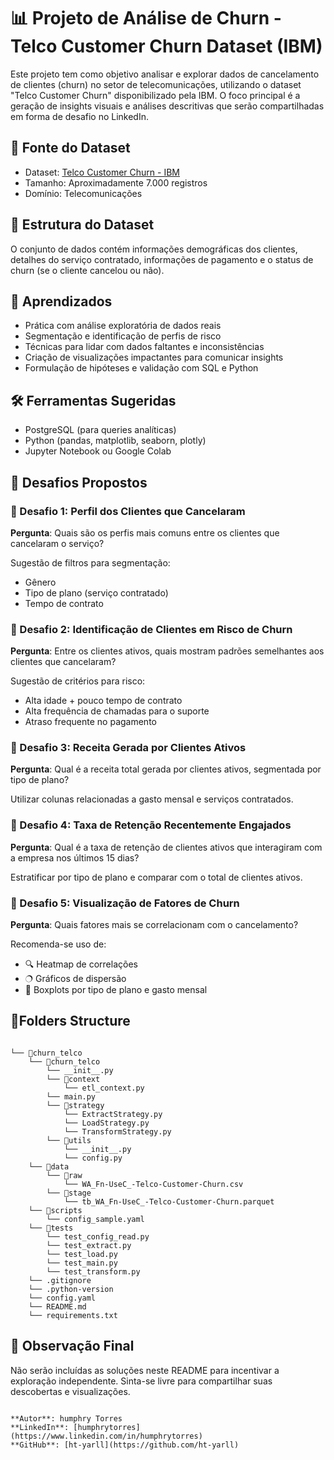 # 📊 Projeto de Análise de Churn - Telco Customer Churn Dataset (IBM)

Este projeto tem como objetivo analisar e explorar dados de cancelamento de clientes (churn) no setor de telecomunicações, utilizando o dataset "Telco Customer Churn" disponibilizado pela IBM. O foco principal é a geração de insights visuais e análises descritivas que serão compartilhadas em forma de desafio no LinkedIn.

## 📂 Fonte do Dataset

* Dataset: [Telco Customer Churn - IBM](https://www.kaggle.com/datasets/blastchar/telco-customer-churn)
* Tamanho: Aproximadamente 7.000 registros
* Domínio: Telecomunicações

## 📅 Estrutura do Dataset

O conjunto de dados contém informações demográficas dos clientes, detalhes do serviço contratado, informações de pagamento e o status de churn (se o cliente cancelou ou não).

## 🧠 Aprendizados

* Prática com análise exploratória de dados reais
* Segmentação e identificação de perfis de risco
* Técnicas para lidar com dados faltantes e inconsistências
* Criação de visualizações impactantes para comunicar insights
* Formulação de hipóteses e validação com SQL e Python

## 🛠️ Ferramentas Sugeridas

* PostgreSQL (para queries analíticas)
* Python (pandas, matplotlib, seaborn, plotly)
* Jupyter Notebook ou Google Colab

## 🎯 Desafios Propostos

### 🔹 Desafio 1: Perfil dos Clientes que Cancelaram

**Pergunta**: Quais são os perfis mais comuns entre os clientes que cancelaram o serviço?

Sugestão de filtros para segmentação:

* Gênero
* Tipo de plano (serviço contratado)
* Tempo de contrato

### 🔹 Desafio 2: Identificação de Clientes em Risco de Churn

**Pergunta**: Entre os clientes ativos, quais mostram padrões semelhantes aos clientes que cancelaram?

Sugestão de critérios para risco:

* Alta idade + pouco tempo de contrato
* Alta frequência de chamadas para o suporte
* Atraso frequente no pagamento

### 🔹 Desafio 3: Receita Gerada por Clientes Ativos

**Pergunta**: Qual é a receita total gerada por clientes ativos, segmentada por tipo de plano?

Utilizar colunas relacionadas a gasto mensal e serviços contratados.

### 🔹 Desafio 4: Taxa de Retenção Recentemente Engajados

**Pergunta**: Qual é a taxa de retenção de clientes ativos que interagiram com a empresa nos últimos 15 dias?

Estratificar por tipo de plano e comparar com o total de clientes ativos.

### 🔹 Desafio 5: Visualização de Fatores de Churn

**Pergunta**: Quais fatores mais se correlacionam com o cancelamento?

Recomenda-se uso de:

* 🔍 Heatmap de correlações
* 🔿️ Gráficos de dispersão
* 🔢 Boxplots por tipo de plano e gasto mensal

## 📁Folders Structure

````

└── 📁churn_telco
    └── 📁churn_telco
        └── __init__.py
        └── 📁context
            └── etl_context.py
        └── main.py
        └── 📁strategy
            └── ExtractStrategy.py
            └── LoadStrategy.py
            └── TransformStrategy.py
        └── 📁utils
            └── __init__.py
            └── config.py
    └── 📁data
        └── 📁raw
            └── WA_Fn-UseC_-Telco-Customer-Churn.csv
        └── 📁stage
            └── tb_WA_Fn-UseC_-Telco-Customer-Churn.parquet
    └── 📁scripts
        └── config_sample.yaml
    └── 📁tests
        └── test_config_read.py
        └── test_extract.py
        └── test_load.py
        └── test_main.py
        └── test_transform.py
    └── .gitignore
    └── .python-version
    └── config.yaml
    └── README.md
    └── requirements.txt
````

## 📄 Observação Final

Não serão incluídas as soluções neste README para incentivar a exploração independente. Sinta-se livre para compartilhar suas descobertas e visualizações.

````---

**Autor**: humphry Torres
**LinkedIn**: [humphrytorres](https://www.linkedin.com/in/humphrytorres)
**GitHub**: [ht-yarll](https://github.com/ht-yarll)
